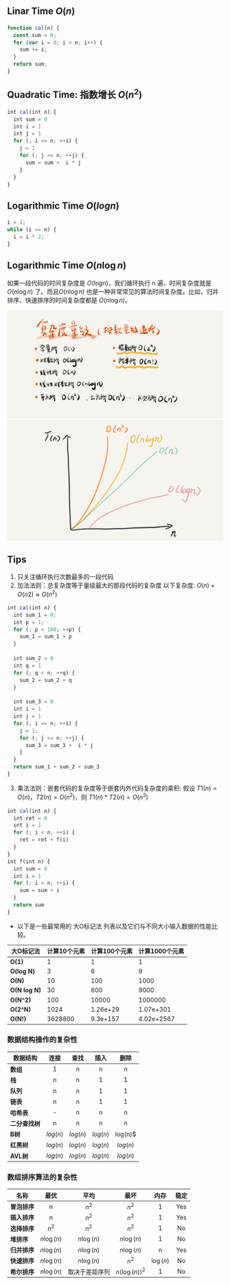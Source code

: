 ## Linar Time $O(n)$

```javascript
function cal(n) {
  const sum = 0;
  for (var i = 0; i < n; i++) {
    sum += i;
  }
  return sum;
}
```

## Quadratic Time: 指数增长 $O(n^2)$

```javascript
int cal(int n) {
  int sum = 0
  int i = 1
  int j = 1
  for (; i <= n; ++i) {
    j = 1
    for (; j <= n; ++j) {
      sum = sum +  i * j
    }
  }
}
```

## Logarithmic Time $O(log n)$

```javascript
i = 1;
while (i <= n) {
  i = i * 2;
}
```

## Logarithmic Time $O(n\log n)$

如果一段代码的时间复杂度是 $O(log n)$，我们循环执行 n 遍，时间复杂度就是 $O(n \log n)$ 了。而且$O(n \log n)$ 也是一种非常常见的算法时间复杂度。比如，归并排序、快速排序的时间复杂度都是 $O(n\log n)$。

![complexity2](../asserts/images/complexity2.jpg)
![complexity](../asserts/images/complexity.jpg)

## Tips

1. 只关注循环执行次数最多的一段代码
2. 加法法则：总复杂度等于量级最大的那段代码的复杂度 以下复杂度: $O(n) + O(n2) \approx O(n^2)$

```javascript
int cal(int n) {
  int sum_1 = 0;
  int p = 1;
  for (; p < 100; ++p) {
    sum_1 = sum_1 + p
  }

  int sum_2 = 0
  int q = 1
  for (; q < n; ++q) {
    sum_2 = sum_2 + q
  }

  int sum_3 = 0
  int i = 1
  int j = 1
  for (; i <= n; ++i) {
    j = 1;
    for (; j <= n; ++j) {
      sum_3 = sum_3 +  i * j
    }
  }
  return sum_1 + sum_2 + sum_3
}
```

3. 乘法法则：嵌套代码的复杂度等于嵌套内外代码复杂度的乘积: 假设 $T1(n) = O(n)$，$T2(n) = O(n^2)$，则 $T1(n) * T2(n) = O(n^3)$


```javascript
int cal(int n) {
  int ret = 0
  int i = 1
  for (; i < n; ++i) {
    ret = ret + f(i)
  }
}
int f(int n) {
  int sum = 0
  int i = 1
  for (; i < n; ++i) {
    sum = sum + i
  }
  return sum
}
```


* 以下是一些最常用的 大O标记法 列表以及它们与不同大小输入数据的性能比较。

| 大O标记法      | 计算10个元素                 | 计算100个元素                 | 计算1000个元素                  |
| -------------- | ---------------------------- | ----------------------------- | ------------------------------- |
| **O(1)**       | 1                            | 1                             | 1                               |
| **O(log N)**   | 3                            | 6                             | 9                               |
| **O(N)**       | 10                           | 100                           | 1000                            |
| **O(N log N)** | 30                           | 600                           | 9000                            |
| **O(N^2)**     | 100                          | 10000                         | 1000000                         |
| **O(2^N)**     | 1024                         | 1.26e+29                      | 1.07e+301                       |
| **O(N!)**      | 3628800                      | 9.3e+157                      | 4.02e+2567                      |

### 数据结构操作的复杂性

| 数据结构                | 连接      | 查找      | 插入      | 删除      |
| ----------------------- | :-------: | :-------: | :-------: | :-------: |
| **数组**                | 1         | n         | n         | n         |
| **栈**                  | n         | n         | 1         | 1         |
| **队列**                | n         | n         | 1         | 1         |
| **链表**                | n         | n         | 1         | 1         |
| **哈希表**              | -         | n         | n         | n         |
| **二分查找树**          | n         | n         | n         | n         |
| **B树**                 | $log(n)$    | $log(n)$    | $log(n)$    | log(n)$    |
| **红黑树**              | $log(n)$    | $log(n)$    | $log(n)$    | $log(n)$    |
| **AVL树**               | $log(n)$    | $log(n)$    | $log(n)$    | $log(n)$    |

### 数组排序算法的复杂性

| 名称                  | 最优      | 平均      | 最坏          | 内存      | 稳定      |
| --------------------- | :-------: | :-------: | :-----------: | :-------: | :-------: |
| **冒泡排序**          | n         | $n^2$       | $n^2$           | 1         | Yes       |
| **插入排序**          | n         | $n^2$       | $n^2$           | 1         | Yes       |
| **选择排序**          | $n^2$       | $n^2$       | $n^2$           | 1         | No        |
| **堆排序**            | $n \log(n)$  | $n \log(n)$  | $n \log(n)$      | 1         | No        |
| **归并排序**          | $n \log(n)$  | $n \log(n)$  | $n \log(n)$      | n         | Yes       |
| **快速排序**          | $n \log(n)$  | $n \log(n)$  | $n^2$           | $\log(n)$    | No        |
| **希尔排序**          | $n \log(n)$  | 取决于差距序列   | $n (\log(n))^2$  | 1         | No        |
